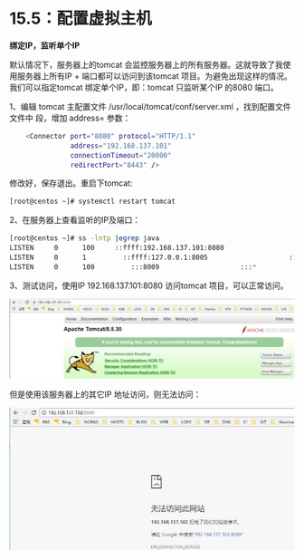 # 15.5：配置虚拟主机

**绑定IP，监听单个IP**

默认情况下，服务器上的tomcat 会监控服务器上的所有服务器。这就导致了我使用服务器上所有IP + 端口都可以访问到该tomcat 项目。为避免出现这样的情况。我们可以指定tomcat 绑定单个IP，即：tomcat 只监听某个IP 的8080 端口。

1、编辑 tomcat 主配置文件 /usr/local/tomcat/conf/server.xml ，找到配置文件文件中 段，增加 address= 参数：

```bash
    <Connector port="8080" protocol="HTTP/1.1"
               address="192.168.137.101"
               connectionTimeout="20000"
               redirectPort="8443" />
```

修改好，保存退出。重启下tomcat:

```bash
[root@centos ~]# systemctl restart tomcat
```

2、在服务器上查看监听的IP及端口：

```bash
[root@centos ~]# ss -lntp |egrep java
LISTEN     0      100     ::ffff:192.168.137.101:8080                    :::*                   users:(("java",pid=1942,fd=49))
LISTEN     0      1         ::ffff:127.0.0.1:8005                    :::*                   users:(("java",pid=1942,fd=70))
LISTEN     0      100         :::8009                    :::*                   users:(("java",pid=1942,fd=54))
```

3、测试访问，使用IP 192.168.137.101:8080 访问tomcat 项目，可以正常访问。

![](../.gitbook/assets/20180422002.jpg)

但是使用该服务器上的其它IP 地址访问，则无法访问：

![](../.gitbook/assets/20180422001.jpg)

